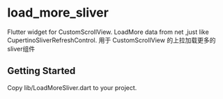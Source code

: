 # load_more_sliver

Flutter widget for CustomScrollView. LoadMore data from net ,just like CupertinoSliverRefreshControl.
用于 CustomScrollView 的上拉加载更多的sliver组件
## Getting Started

Copy lib/LoadMoreSliver.dart to your project.
